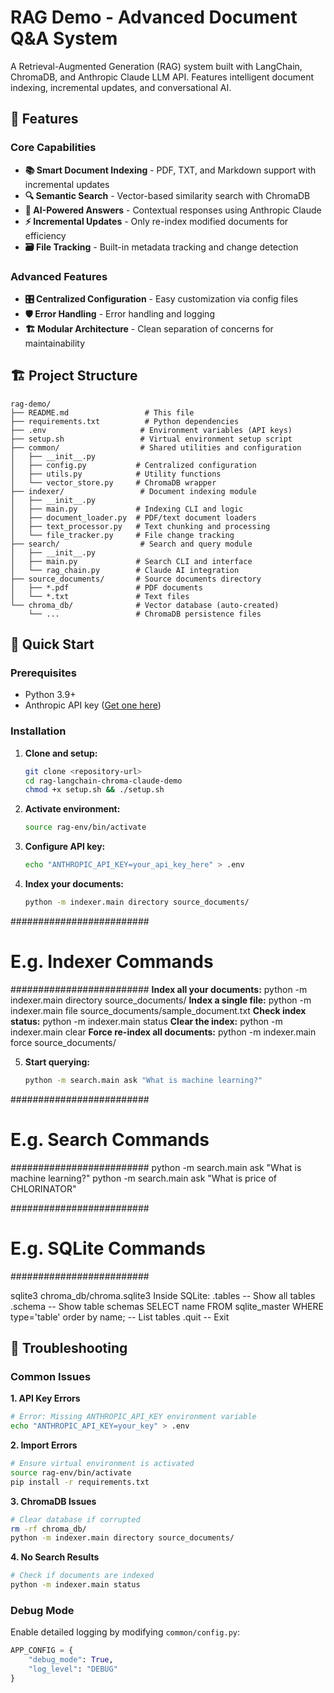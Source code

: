 # RAG Demo - Advanced Document Q&A System

A Retrieval-Augmented Generation (RAG) system built with LangChain, ChromaDB, and Anthropic Claude LLM API. Features intelligent document indexing, incremental updates, and conversational AI.

## 🎯 Features

### Core Capabilities
- **📚 Smart Document Indexing** - PDF, TXT, and Markdown support with incremental updates
- **🔍 Semantic Search** - Vector-based similarity search with ChromaDB
- **🤖 AI-Powered Answers** - Contextual responses using Anthropic Claude
- **⚡ Incremental Updates** - Only re-index modified documents for efficiency
- **🗃️ File Tracking** - Built-in metadata tracking and change detection

### Advanced Features
- **🎛️ Centralized Configuration** - Easy customization via config files
- **🛡️ Error Handling** - Error handling and logging
- **🏗️ Modular Architecture** - Clean separation of concerns for maintainability

## 🏗️ Project Structure

```
rag-demo/
├── README.md                 # This file
├── requirements.txt          # Python dependencies
├── .env                     # Environment variables (API keys)
├── setup.sh                 # Virtual environment setup script
├── common/                  # Shared utilities and configuration
│   ├── __init__.py
│   ├── config.py           # Centralized configuration
│   ├── utils.py            # Utility functions
│   └── vector_store.py     # ChromaDB wrapper
├── indexer/                 # Document indexing module
│   ├── __init__.py
│   ├── main.py             # Indexing CLI and logic
│   ├── document_loader.py  # PDF/text document loaders
│   ├── text_processor.py   # Text chunking and processing
│   └── file_tracker.py     # File change tracking
├── search/                  # Search and query module
│   ├── __init__.py
│   ├── main.py             # Search CLI and interface
│   └── rag_chain.py        # Claude AI integration
├── source_documents/       # Source documents directory
│   ├── *.pdf               # PDF documents
│   └── *.txt               # Text files
└── chroma_db/              # Vector database (auto-created)
    └── ...                 # ChromaDB persistence files
```

## 🚀 Quick Start

### Prerequisites
- Python 3.9+
- Anthropic API key ([Get one here](https://console.anthropic.com/))

### Installation

1. **Clone and setup:**
   ```bash
   git clone <repository-url>
   cd rag-langchain-chroma-claude-demo
   chmod +x setup.sh && ./setup.sh
   ```

2. **Activate environment:**
   ```bash
   source rag-env/bin/activate
   ```

3. **Configure API key:**
   ```bash
   echo "ANTHROPIC_API_KEY=your_api_key_here" > .env
   ```

4. **Index your documents:**
   ```bash
   python -m indexer.main directory source_documents/
   ```

#########################
# E.g. Indexer Commands #
#########################
**Index all your documents:**
python -m indexer.main directory source_documents/
**Index a single file:**
python -m indexer.main file source_documents/sample_document.txt
**Check index status:**
python -m indexer.main status
**Clear the index:**
python -m indexer.main clear
**Force re-index all documents:**
python -m indexer.main force source_documents/



5. **Start querying:**
   ```bash
   python -m search.main ask "What is machine learning?"
   ```

#########################
# E.g. Search Commands  #
#########################
python -m search.main ask "What is machine learning?"
python -m search.main ask "What is price of CHLORINATOR"



#########################
# E.g. SQLite Commands  #
#########################

sqlite3 chroma_db/chroma.sqlite3
Inside SQLite:
  .tables              -- Show all tables
  .schema              -- Show table schemas
  SELECT name FROM sqlite_master WHERE type='table' order by name;  -- List tables
  .quit                -- Exit



## 🐛 Troubleshooting

### Common Issues

**1. API Key Errors**
```bash
# Error: Missing ANTHROPIC_API_KEY environment variable
echo "ANTHROPIC_API_KEY=your_key" > .env
```

**2. Import Errors**
```bash
# Ensure virtual environment is activated
source rag-env/bin/activate
pip install -r requirements.txt
```

**3. ChromaDB Issues**
```bash
# Clear database if corrupted
rm -rf chroma_db/
python -m indexer.main directory source_documents/
```

**4. No Search Results**
```bash
# Check if documents are indexed
python -m indexer.main status
```

### Debug Mode
Enable detailed logging by modifying `common/config.py`:
```python
APP_CONFIG = {
    "debug_mode": True,
    "log_level": "DEBUG"
}
```
